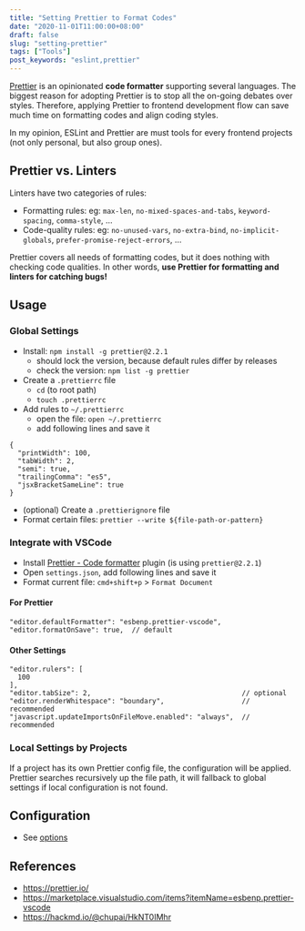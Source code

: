 ```yaml
---
title: "Setting Prettier to Format Codes"
date: "2020-11-01T11:00:00+08:00"
draft: false
slug: "setting-prettier"
tags: ["Tools"]
post_keywords: "eslint,prettier"
---
```


[Prettier](https://prettier.io/) is an opinionated **code formatter** supporting several languages. The biggest reason for adopting Prettier is to stop all the on-going debates over styles. Therefore, applying Prettier to frontend development flow can save much time on formatting codes and align coding styles.

In my opinion, ESLint and Prettier are must tools for every frontend projects (not only personal, but also group ones).

<!--more-->

## Prettier vs. Linters
Linters have two categories of rules:

- Formatting rules: eg: `max-len`, `no-mixed-spaces-and-tabs`, `keyword-spacing`, `comma-style`, …
- Code-quality rules: eg: `no-unused-vars`, `no-extra-bind`, `no-implicit-globals`, `prefer-promise-reject-errors`, …

Prettier covers all needs of formatting codes, but it does nothing with checking code qualities.
In other words, **use Prettier for formatting and linters for catching bugs!**

## Usage

### Global Settings
- Install: `npm install -g prettier@2.2.1`
  - should lock the version, because default rules differ by releases
  - check the version: `npm list -g prettier`
- Create a `.prettierrc` file
  - `cd` (to root path)
  - `touch .prettierrc`
- Add rules to `~/.prettierrc`
  - open the file: `open ~/.prettierrc`
  - add following lines and save it

```
{
  "printWidth": 100,
  "tabWidth": 2,
  "semi": true,
  "trailingComma": "es5",
  "jsxBracketSameLine": true
}
```

- (optional) Create a `.prettierignore` file
- Format certain files: `prettier --write ${file-path-or-pattern}`

### Integrate with VSCode
- Install [Prettier - Code formatter](https://marketplace.visualstudio.com/items?itemName=esbenp.prettier-vscode) plugin (is using `prettier@2.2.1`)
- Open `settings.json`, add following lines and save it
- Format current file: `cmd+shift+p` > `Format Document`

#### For Prettier
```
"editor.defaultFormatter": "esbenp.prettier-vscode",
"editor.formatOnSave": true,  // default
```

#### Other Settings
```
"editor.rulers": [
  100
],
"editor.tabSize": 2,                                     // optional
"editor.renderWhitespace": "boundary",                   // recommended
"javascript.updateImportsOnFileMove.enabled": "always",  // recommended
```

### Local Settings by Projects

If a project has its own Prettier config file, the configuration will be applied.
Prettier searches recursively up the file path, it will fallback to global settings if local configuration is not found.

## Configuration
- See [options](https://prettier.io/docs/en/options.html)

## References
- https://prettier.io/
- https://marketplace.visualstudio.com/items?itemName=esbenp.prettier-vscode
- https://hackmd.io/@chupai/HkNT0IMhr
